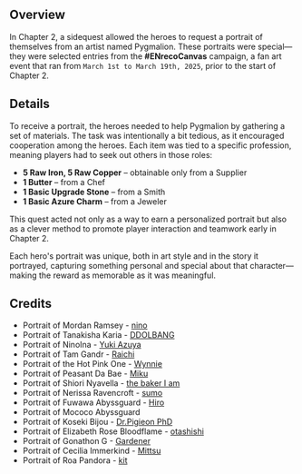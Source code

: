 <!-- title: Portraits -->
<!-- quote: Looking at this makes me feel nostalgic... -->
<!-- chapters: 1 -->
<!-- images: (Portrait of Mordon Ramsay), (Portrait of Tanakisha Karia), (Portrait of NinoIna), (Portrait of Tam Gandr), (Portrait of the Hot Pink One), (Portrait of Peasant Da Bae), (Portrait of Shiori Nyavella), (Portrait of Nerissa Ravencroft), (Portrait of Fuwawa Abyssguard), (Portrait of Mococo Abyssguard), (Portrait of Koseki Bijou), (Portrait of Elizabeth Rose Bloodflame), (Portrait of Gonathon G), (Portrait of Cecilia Immerkind), (Portrait of Roa Pandora) -->
<!-- model: false -->

## Overview

In Chapter 2, a sidequest allowed the heroes to request a portrait of themselves from an artist named Pygmalion. These portraits were special—they were selected entries from the **#ENrecoCanvas** campaign, a fan art event that ran from `March 1st to March 19th, 2025`, prior to the start of Chapter 2.

## Details

To receive a portrait, the heroes needed to help Pygmalion by gathering a set of materials. The task was intentionally a bit tedious, as it encouraged cooperation among the heroes. Each item was tied to a specific profession, meaning players had to seek out others in those roles:

- **5 Raw Iron, 5 Raw Copper** – obtainable only from a Supplier
- **1 Butter** – from a Chef
- **1 Basic Upgrade Stone** – from a Smith
- **1 Basic Azure Charm** – from a Jeweler

This quest acted not only as a way to earn a personalized portrait but also as a clever method to promote player interaction and teamwork early in Chapter 2.

Each hero's portrait was unique, both in art style and in the story it portrayed, capturing something personal and special about that character—making the reward as memorable as it was meaningful.

## Credits

- Portrait of Mordan Ramsey - [nino](https://x.com/2nochuu/status/1902511940938952880)
- Portrait of Tanakisha Karia - [DDOLBANG](https://x.com/DDOLBANG11/status/1901809462907896270/photo/1)
- Portrait of NinoIna - [Yuki Azuya](https://x.com/YukiAzuyaYuki/status/1897289589376815208/photo/1)
- Portrait of Tam Gandr - [Raichi](https://x.com/KirisakiLychee/status/1902258670706237921)
- Portrait of the Hot Pink One - [Wynnie](https://x.com/WynnTerra_/status/1902017659547353299)
- Portrait of Peasant Da Bae - [Miku](https://x.com/Mikururun/status/1899107067182411936/photo/1)
- Portrait of Shiori Nyavella - [the baker I am](https://x.com/imabaker111/status/1901017602388095009)
- Portrait of Nerissa Ravencroft - [sumo](https://x.com/sumo88_/status/1900190544602734862)
- Portrait of Fuwawa Abyssguard - [Hiro](https://x.com/hiroavrs/status/1902520304167203278/photo/1)
- Portrait of Mococo Abyssguard
- Portrait of Koseki Bijou - [Dr.Pigieon PhD](https://x.com/PhdPigeon/status/1896821416395436357)
- Portrait of Elizabeth Rose Bloodflame - [otashishi](https://x.com/ashiartwork/status/1900196831394668961)
- Portrait of Gonathon G - [Gardener](https://x.com/jhgardener_/status/1901266522120794617)
- Portrait of Cecilia Immerkind - [Mittsu](https://x.com/MittsumiA/status/1902371897985397070/photo/1)
- Portrait of Roa Pandora - [kit](https://x.com/quartzquadrant/status/1902200030980649355)
